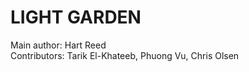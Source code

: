 LIGHT GARDEN
============
Main author: Hart Reed <br/>
Contributors: Tarik El-Khateeb, Phuong Vu, Chris Olsen
